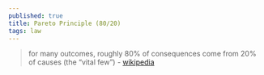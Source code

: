 ```yaml
---
published: true
title: Pareto Principle (80/20)
tags: law
---
```

> for many outcomes, roughly 80% of consequences come from 20% of causes (the “vital few”) - [wikipedia](https://en.wikipedia.org/wiki/Pareto_principle)
